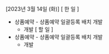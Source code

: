 [2023년 3월 14일 (화)]
[ 한 일 ]
*  상품예약 - 상품예약 일괄등록 배치 개발
    * 개발
[ 할 일 ]
*  상품예약 - 상품예약 일괄등록 배치 개발
    * 개발
